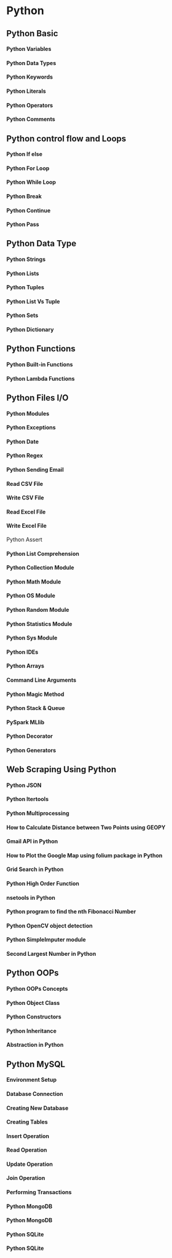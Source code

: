 # Python 

## Python Basic
#### Python Variables
#### Python Data Types
#### Python Keywords
#### Python Literals
#### Python Operators
#### Python Comments

##  Python control flow and  Loops
#### Python If else
#### Python For Loop
#### Python While Loop
#### Python Break
#### Python Continue
#### Python Pass

## Python Data Type
#### Python Strings
#### Python Lists
#### Python Tuples
#### Python List Vs Tuple
#### Python Sets
#### Python Dictionary

## Python Functions
#### Python Built-in Functions
#### Python Lambda Functions

## Python Files I/O
#### Python Modules
#### Python Exceptions
#### Python Date
#### Python Regex
#### Python Sending Email
#### Read CSV File
#### Write CSV File
#### Read Excel File
#### Write Excel File

Python Assert
#### Python List Comprehension
#### Python Collection Module
#### Python Math Module
#### Python OS Module
#### Python Random Module
#### Python Statistics Module
#### Python Sys Module
#### Python IDEs
#### Python Arrays
#### Command Line Arguments
#### Python Magic Method
#### Python Stack & Queue
#### PySpark MLlib
#### Python Decorator
#### Python Generators

## Web Scraping Using Python
#### Python JSON
#### Python Itertools
#### Python Multiprocessing
#### How to Calculate Distance between Two Points using GEOPY
#### Gmail API in Python
#### How to Plot the Google Map using folium package in Python
#### Grid Search in Python
#### Python High Order Function
#### nsetools in Python
#### Python program to find the nth Fibonacci Number
#### Python OpenCV object detection
#### Python SimpleImputer module
#### Second Largest Number in Python

## Python OOPs
#### Python OOPs Concepts
#### Python Object Class
#### Python Constructors
#### Python Inheritance
#### Abstraction in Python

## Python MySQL
#### Environment Setup
#### Database Connection
#### Creating New Database
#### Creating Tables
#### Insert Operation
#### Read Operation
#### Update Operation
#### Join Operation
#### Performing Transactions
#### Python MongoDB
#### Python MongoDB
#### Python SQLite
#### Python SQLite
